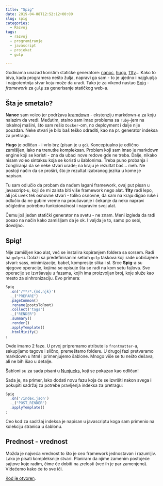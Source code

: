 ```yaml
---
title: "Spig"
date: 2019-04-08T12:52:12+00:00
slug: spig
categories:
  - Razvoj
tags:
  - razvoj
  - programiranje
  - javascript
  - projekat
  - gulp

---
```


Godinama unazad koristim statičke generatore: [nanoc](https://nanoc.ws), [hugo](https://gohugo.io), [11ty](https://www.11ty.io)... Kako to biva, kada programera nešto žulja, napravi ga sam - to je ujedno i najgluplja i najpotentnija stvar koju može da uradi. Tako je za vikend nastao [Spig](https://github.com/igr/spig) - _framework_ za `gulp` za generisanje statičkog web-a.

<!--more-->

## Šta je smetalo?

**Nanoc** sam voleo jer podržava [kramdown](https://kramdown.gettalong.org) - ekstenziju markdown-a za koju nalazim da vredi. Međutim, stalno sam imao problema sa `ruby`-jem na lokalnoj mašini, što sam rešio `Docker`-om, no deployment i dalje nije pouzdan. Neke stvari je bilo baš teško odraditi, kao na pr. generator indeksa za pretragu.

**Hugo** je odličan - i vrlo brz (pisan je u `go`). Konceptualno je odlično zamišljen, iako na trenutke kompleksan. Problem koji sam imao je markdown engine koji se koristi - zna da ubaci nove redove gde ne treba. Dalje, nikako nisam voleo sintaksu koja se koristi u šablonima. Treba puno probanja i žongliranja da se neke stvari urade; na kraju je rezultat baš... meh. Ne postoji način da se proširi, što je rezultat izabranog jezika u kome je napisan.

Tu sam odlučio da probam da nađem lagani framework, ovaj put pisan u javascript-u, koji će mi zaista biti više framework nego alat. **11ty** radi lepo, ali još uvek tek osnovne stvari - toliko osnovne, da sam na kraju digao ruke i odlučio da ne gubim vreme na proučavanje i čekanje da neko napravi očigledno potrebnu funkcionalnost i napravim svoj alat.

Čemu još jedan statički generator na svetu - ne znam. Meni izgleda da radi posao na način kako zamišljam da je ok. I valjda je to, samo po sebi, dovoljno.

## Spig!

Nije zamišljen kao alat, već se instalira kopiranjem foldera sa sorsem. Radi na `gulp`-u. Dolazi sa predefinisanim setom `gulp` taskova koji rade uobičajene stvari: sass, minimizacije, babel, kompresije slika i sl. Srce **Spig**-a su njegove operacije, kojima se opisuje šta se radi na kom setu fajlova. Sve operacije se izvršavaju u fazama, kojih ima proizvoljan broj, koje služe kao mesto za sinhronizaciju. Evo primera:

```javascript
Spig
  .on('/**/*.{md,njk}')
  ._("PREPARE")
  .pageCommon()
  .rename(postsToRoot)
  .collect('tags')
  ._("RENDER")
  .summary()
  .render()
  .applyTemplate()
  .htmlMinify()
;
```

Ovde imamo 2 faze. U prvoj pripremamo atribute is `frontmatter`-a, sakupljamo tagove i slično, premeštamo foldere. U drugoj fazi pretvaramo markdown u html i primenjujemo šablone. Mnogo više se tu nešto dešava, ali ne bih išao u detalje.

Šabloni su za sada pisani u [Nunjucks](https://mozilla.github.io/nunjucks/), koji se pokazao kao odličan!

Sada je, na primer, lako dodati novu fazu koja će se izvršiti nakon svega i pokupiti sadržaj za potrebe pravljenja indeksa za pretragu:

```javascript
Spig
  .on('/index.json')
  ._("POST_RENDER")
  .applyTemplate()
;
```

Ceo kod za sadržaj indeksa je napisan u javascriptu koga sam primenio na kolekciju stranica u šablonu.

## Prednost - vrednost

Možda je najveća vrednost to što je ceo framework jednostavan i razumljiv. Lako je pisati kompleksnije stvari. Planiram da njime zamenim postojeće sajtove koje radim, čime će dobiti na zrelosti (već ih je par zamenjeno). Videćemo kako će to sve ići.

[Kod je otvoren](https://github.com/igr/spig).